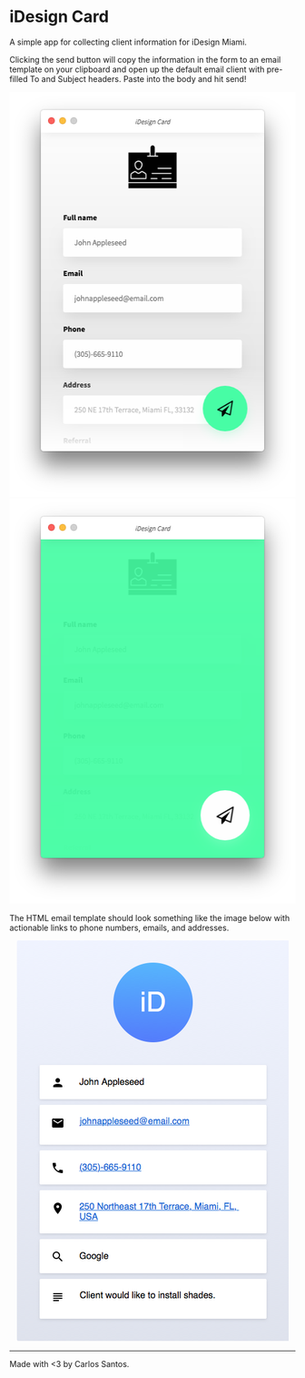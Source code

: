# iDesign Card
A simple app for collecting client information for iDesign Miami. 

Clicking the send button will copy the information in the form to an email template on your clipboard and open up the default email client with pre-filled To and Subject headers. Paste into the body and hit send!

<p align="center">
    <img width="512" height="712" src="./src/imgs/screenshots/screenshot-1.png">
    <img width="512" height="712" src="./src/imgs/screenshots/screenshot-2.png">
</p>

The HTML email template should look something like the image below with actionable links to phone numbers, emails, and addresses.

<p align="center">
    <img width="479" height="704" src="./src/imgs/screenshots/screenshot-3.png">
</p>



---
Made with <3 by Carlos Santos.
